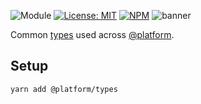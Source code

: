 ![Module](https://img.shields.io/badge/%40platform-types-%23EA4E7E.svg)
[![License: MIT](https://img.shields.io/badge/license-MIT-blue.svg)](https://opensource.org/licenses/MIT)
[![NPM](https://img.shields.io/npm/v/@platform/types.svg?colorB=blue&style=flat)](https://www.npmjs.com/package/@platform/types)
![banner](https://platform.sfo2.digitaloceanspaces.com/repo-banners/types.png)

Common [types](https://www.typescriptlang.org) used across [@platform](https://www.npmjs.com/org/platform).

## Setup

    yarn add @platform/types 

